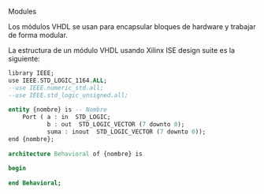 Modules

Los módulos VHDL se usan para encapsular bloques de hardware y trabajar de forma modular.  
  
La estructura de un módulo VHDL usando Xilinx ISE design suite es la siguiente:  

```vhdl
library IEEE;  
use IEEE.STD_LOGIC_1164.ALL;  
--use IEEE.numeric_std.all;  
--use IEEE.std_logic_unsigned.all;  
  
entity {nombre} is -- Nombre  
    Port ( a : in  STD_LOGIC;  
           b : out  STD_LOGIC_VECTOR (7 downto 0);  
           suma : inout  STD_LOGIC_VECTOR (7 downto 0));  
end {nombre};  
  
architecture Behavioral of {nombre} is  
  
begin  
  
end Behavioral;
```